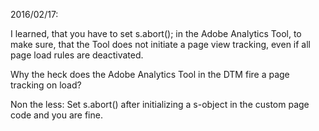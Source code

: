 2016/02/17:

I learned, that you have to set s.abort(); in the Adobe Analytics Tool, to make sure, that the Tool does not initiate a page view tracking, even if all page load rules are deactivated. 

Why the heck does the Adobe Analytics Tool in the DTM fire a page tracking on load? 

Non the less: Set s.abort() after initializing a s-object in the custom page code and you are fine. 
